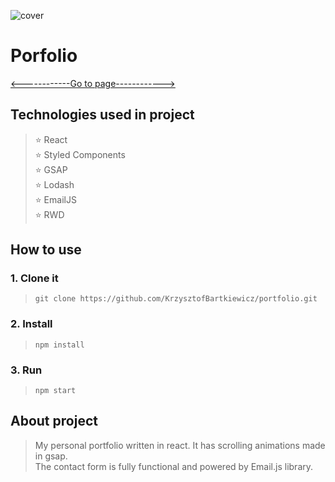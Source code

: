 ![cover](github/portfolio.gif)

# Porfolio
[<------------Go to page------------>](https://my-portfolio-1234.netlify.app/)

## Technologies used in project

> ⭐ React  
> ⭐ Styled Components  
> ⭐ GSAP  
> ⭐ Lodash  
> ⭐ EmailJS  
> ⭐ RWD

## How to use

### 1. Clone it
> `git clone https://github.com/KrzysztofBartkiewicz/portfolio.git`
### 2. Install
> `npm install`
### 3. Run
> `npm start`

## About project
> My personal portfolio written in react. It has scrolling animations made in gsap.<br />
> The contact form is fully functional and powered by Email.js library.
